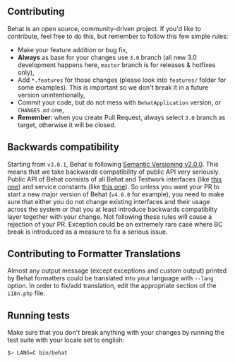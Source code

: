 Contributing
------------

Behat is an open source, community-driven project. If you'd like to contribute,
feel free to do this, but remember to follow this few simple rules:

- Make your feature addition or bug fix,
- __Always__ as base for your changes use `3.0` branch (all new 3.0 development
  happens here, `master` branch is for releases & hotfixes only),
- Add `*.features` for those changes (please look into `features/` folder for
  some examples). This is important so we don't break it in a future version
  unintentionally,
- Commit your code, but do not mess with `BehatApplication` version, or
  `CHANGES.md` one,
- __Remember__: when you create Pull Request, always select `3.0` branch as
  target, otherwise it will be closed.

Backwards compatibility
-----------------------

Starting from `v3.0.1`, Behat is following [Semantic Versioning v2.0.0](http://semver.org/spec/v2.0.0.html).
This means that we take backwards compatibility of public API very seriously. Public API of Behat
consists of all Behat and Testwork interfaces (like [this one](https://github.com/Behat/Behat/blob/3.0/src/Behat/Behat/Context/ContextClass/ClassResolver.php#L15-L22))
and service constants (like [this one](https://github.com/Behat/Behat/blob/3.0/src/Behat/Behat/Context/ServiceContainer/ContextExtension.php#L45)).
So unless you want your PR to start a new major version of Behat (`v4.0.0` for example), you need
to make sure that either you do not change existing interfaces and their usage across the system or
that you at least introduce backwards compatiblity layer together with your change. Not following
these rules will cause a rejection of your PR. Exception could be an extremely rare case where BC
break is introduced as a measure to fix a serious issue.


Contributing to Formatter Translations
--------------------------------------

Almost any output message (except exceptions and custom output) printed by Behat
formatters could be translated into your language with `--lang` option. In order
to fix/add translation, edit the appropriate section of the `i18n.php` file.

Running tests
-------------

Make sure that you don't break anything with your changes by running the test
suite with your locale set to english:

```bash
$> LANG=C bin/behat
```

